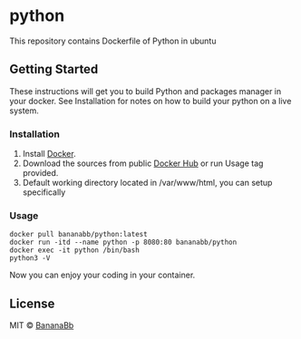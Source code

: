 # python
This repository contains Dockerfile of Python in ubuntu

## Getting Started
These instructions will get you to build Python and packages manager in your docker. See Installation for notes on how to build your python on a live system.

### Installation
1. Install [Docker](https://www.docker.com/).
2. Download the sources from public [Docker Hub](https://hub.docker.com/r/bananabb/python/) or run Usage tag provided.
3. Default working directory located in /var/www/html, you can setup specifically

### Usage
```
docker pull bananabb/python:latest
docker run -itd --name python -p 8080:80 bananabb/python
docker exec -it python /bin/bash
python3 -V
```
Now you can enjoy your coding in your container.

## License
MIT © [BananaBb](https://github.com/BananaBb)
